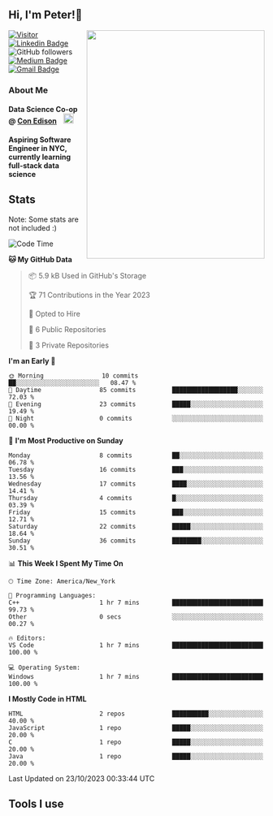 <h2>Hi, I'm Peter!👋</h2>
<img align='right' src="https://i.pinimg.com/564x/9f/0c/50/9f0c50adeeabe2f0868975a79f18a040.jpg" width="350" height="450">

[![Visitor](https://komarev.com/ghpvc/?username=itspeter&style=flat-square&color=blue)](https://komarev.com/ghpvc/?username=itspeter&style=flat-square&color=blue)
[![Linkedin Badge](https://img.shields.io/badge/-Peter%20Wang-blue?style=flat&logo=Linkedin&logoColor=white&link=https://www.linkedin.com/in/itspeter/)](https://www.linkedin.com/in/itspeter/)
![GitHub followers](https://img.shields.io/github/followers/itspetah?label=Follow&style=social)
[![Medium Badge](https://img.shields.io/badge/-@itspetah-000000?style=flat&labelColor=000000&logo=Medium&link=https://medium.com/@itspetah)](https://medium.com/@itspetah)
[![Gmail Badge](https://img.shields.io/badge/-Peter-c14438?style=flat&logo=Gmail&logoColor=white&link=mailto:itspeterwang3@gmail.com)](mailto:itspeterwang3@gmail.com)

<!--[![Website Badge](https://img.shields.io/badge/-website_url-47CCCC?style=flat&logo=Google-Chrome&logoColor=white&link=website_url)](website_url) -->

### About Me
  <h4>Data Science Co-op @ <a href="https://www.coned.com/">Con Edison</a>
    <img src="https://clipground.com/images/con-edison-logo-8.gif" width="20" style="margin-left: 10px;">
  </h4>
  <h4>Aspiring Software Engineer in NYC, currently learning full-stack data science</h4>

## Stats
<p>Note: Some stats are not included :)</p>

<!--START_SECTION:waka-->
![Code Time](http://img.shields.io/badge/Code%20Time-4%20hrs%2027%20mins-blue)

**🐱 My GitHub Data** 

> 📦 5.9 kB Used in GitHub's Storage 
 > 
> 🏆 71 Contributions in the Year 2023
 > 
> 💼 Opted to Hire
 > 
> 📜 6 Public Repositories 
 > 
> 🔑 3 Private Repositories 
 > 
**I'm an Early 🐤** 

```text
🌞 Morning                10 commits          ██░░░░░░░░░░░░░░░░░░░░░░░   08.47 % 
🌆 Daytime                85 commits          ██████████████████░░░░░░░   72.03 % 
🌃 Evening                23 commits          █████░░░░░░░░░░░░░░░░░░░░   19.49 % 
🌙 Night                  0 commits           ░░░░░░░░░░░░░░░░░░░░░░░░░   00.00 % 
```
📅 **I'm Most Productive on Sunday** 

```text
Monday                   8 commits           ██░░░░░░░░░░░░░░░░░░░░░░░   06.78 % 
Tuesday                  16 commits          ███░░░░░░░░░░░░░░░░░░░░░░   13.56 % 
Wednesday                17 commits          ████░░░░░░░░░░░░░░░░░░░░░   14.41 % 
Thursday                 4 commits           █░░░░░░░░░░░░░░░░░░░░░░░░   03.39 % 
Friday                   15 commits          ███░░░░░░░░░░░░░░░░░░░░░░   12.71 % 
Saturday                 22 commits          █████░░░░░░░░░░░░░░░░░░░░   18.64 % 
Sunday                   36 commits          ████████░░░░░░░░░░░░░░░░░   30.51 % 
```


📊 **This Week I Spent My Time On** 

```text
🕑︎ Time Zone: America/New_York

💬 Programming Languages: 
C++                      1 hr 7 mins         █████████████████████████   99.73 % 
Other                    0 secs              ░░░░░░░░░░░░░░░░░░░░░░░░░   00.27 % 

🔥 Editors: 
VS Code                  1 hr 7 mins         █████████████████████████   100.00 % 

💻 Operating System: 
Windows                  1 hr 7 mins         █████████████████████████   100.00 % 
```

**I Mostly Code in HTML** 

```text
HTML                     2 repos             ██████████░░░░░░░░░░░░░░░   40.00 % 
JavaScript               1 repo              █████░░░░░░░░░░░░░░░░░░░░   20.00 % 
C                        1 repo              █████░░░░░░░░░░░░░░░░░░░░   20.00 % 
Java                     1 repo              █████░░░░░░░░░░░░░░░░░░░░   20.00 % 
```




 Last Updated on 23/10/2023 00:33:44 UTC
<!--END_SECTION:waka-->

## Tools I use


<!---
itspetah/itspetah is a ✨ special ✨ repository because its `README.md` (this file) appears on your GitHub profile.
You can click the Preview link to take a look at your changes.
--->
